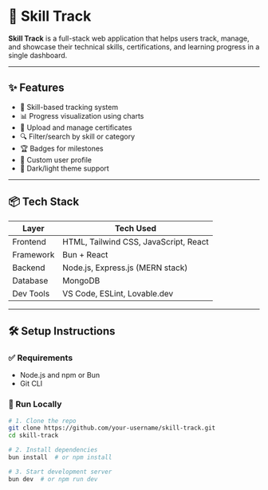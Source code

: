 # 🚀 Skill Track

**Skill Track** is a full-stack web application that helps users track, manage, and showcase their technical skills, certifications, and learning progress in a single dashboard.



---

## ✨ Features

- 🎯 Skill-based tracking system
- 📊 Progress visualization using charts
- 🧾 Upload and manage certificates
- 🔍 Filter/search by skill or category
- 🏆 Badges for milestones
- 👤 Custom user profile
- 🌙 Dark/light theme support

---

## 📦 Tech Stack
| Layer      | Tech Used                         |
|------------|----------------------------------|
| Frontend   | HTML, Tailwind CSS, JavaScript, React |
| Framework  | Bun + React                      |
| Backend    | Node.js, Express.js (MERN stack) |
| Database   | MongoDB                          |
| Dev Tools  | VS Code, ESLint, Lovable.dev     |


---

## 🛠️ Setup Instructions

### ✅ Requirements

- Node.js and npm or Bun
- Git CLI

### 🚀 Run Locally

```bash
# 1. Clone the repo
git clone https://github.com/your-username/skill-track.git
cd skill-track

# 2. Install dependencies
bun install  # or npm install

# 3. Start development server
bun dev  # or npm run dev
